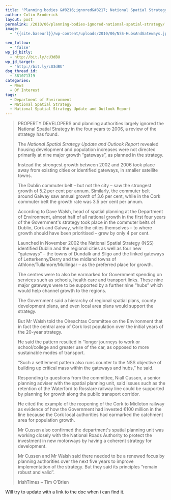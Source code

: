 ```yaml
---
title: 'Planning bodies &#8216;ignored&#8217; National Spatial Strategy'
author: Colin Broderick
layout: post
permalink: /2010/06/planning-bodies-ignored-national-spatial-strategy/
image:
  - "{{site.baseurl}}/wp-content/uploads/2010/06/NSS-HubsAndGateways.jpg"

seo_follow:
  - 'false'
wp_jd_bitly:
  - http://bit.ly/cU3dBU
wp_jd_target:
  - "http://bit.ly/cU3dBU"
dsq_thread_id:
  - 381071319
categories:
  - News
  - Of Interest
tags:
  - Department of Environment
  - National Spatial Strategy
  - National Spatial Strategy Update and Outlook Report
---
```

> PROPERTY DEVELOPERS and planning authorities largely ignored the National Spatial Strategy in the four years to 2006, a review of the strategy has found.
> 
> The *National Spatial Strategy Update and Outlook Report* revealed housing development and population increases were not directed primarily at nine major growth “gateways”, as planned in the strategy.
> 
> Instead the strongest growth between 2002 and 2006 took place away from existing cities or identified gateways, in smaller satellite towns.
> 
> The Dublin commuter belt – but not the city – saw the strongest growth of 5.2 per cent per annum. Similarly, the commuter belt around Galway saw annual growth of 3.6 per cent, while in the Cork commuter belt the growth rate was 3.5 per cent per annum.
> 
> <!--more-->
> 
> According to Dave Walsh, head of spatial planning at the Department of Environment, almost half of all national growth in the first four years of the Government's strategy took place in the commuter belts of Dublin, Cork and Galway, while the cities themselves – to where growth should have been prioritised – grew by only 4 per cent.
> 
> Launched in November 2002 the National Spatial Strategy (NSS) identified Dublin and the regional cities as well as four new “gateways” – the towns of Dundalk and Sligo and the linked gateways of Letterkenny/Derry and the midland towns of Athlone/Tullamore/Mullingar – as the preferred place for growth.
> 
> The centres were to also be earmarked for Government spending on services such as schools, health care and transport links. These nine major gateways were to be supported by a further nine “hubs” which would help channel growth to the regions.
> 
> The Government said a hierarchy of regional spatial plans, county development plans, and even local area plans would support the strategy.
> 
> But Mr Walsh told the Oireachtas Committee on the Environment that in fact the central area of Cork lost population over the initial years of the 20-year strategy.
> 
> He said the pattern resulted in “longer journeys to work or school/college and greater use of the car, as opposed to more sustainable modes of transport.
> 
> “Such a settlement pattern also runs counter to the NSS objective of building up critical mass within the gateways and hubs,” he said.
> 
> Responding to questions from the committee, Niall Cussen, a senior planning adviser with the spatial planning unit, said issues such as the retention of the Waterford to Rosslare railway line could be supported by planning for growth along the public transport corridor.
> 
> He cited the example of the reopening of the Cork to Midleton railway as evidence of how the Government had invested €100 million in the line because the Cork local authorities had earmarked the catchment area for population growth.
> 
> Mr Cussen also confirmed the department's spatial planning unit was working closely with the National Roads Authority to protect the investment in new motorways by having a coherent strategy for development.
> 
> Mr Cussen and Mr Walsh said there needed to be a renewed focus by planning authorities over the next five years to improve implementation of the strategy. But they said its principles “remain robust and valid”.
> 
> IrishTimes &#8211; Tim O&#8217;Brien

Will try to update with a link to the doc when i can find it.

